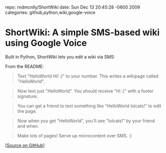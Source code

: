 repo: rndmcnlly/ShortWiki
date: Sun Dec 13 20:45:28 -0600 2009
categories: github,python,wiki,google-voice

#  ShortWiki: A simple SMS-based wiki using Google Voice

Built in Python, ShortWiki lets you edit a wiki via SMS:

From the README:

> Text "HelloWorld Hi! :)" to your number. This writes a wikipage called "HelloWorld".

> Now text just "HelloWorld". You should receive "Hi :)" with a footer signature.

> You can get a friend to text something like "HelloWorld lolcats!" to edit the page.

> Now when you get "HelloWorld", you'll see "lolcats!" by your friend and when.

> Make lots of pages! Serve up microcontent over SMS. :)

[[Source on GitHub](http://github.com/rndmcnlly/ShortWiki)]
